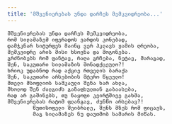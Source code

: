 ```yaml
---
title: 'მშვენიერებას უნდა დარჩეს მემკვიდრეობა...'
---
```


    მშვენიერებას უნდა დარჩეს მემკვიდრეობა,
    რომ სილამაზემ იფერადოს ვარდის კონებად,
    დამჭკნარ სიტურფეს მაინც ვერ ჰკლავს ჟამის ღრეობა,
    მემკვიდრე არის მისი ხსოვნა და მოგონება.
    გრძნობებს რომ ფანტავ, რაღა გრჩება, ნეტავ, მარაგად,
    შენ, საკუთარი სილამაზის მონადქცეულო?!
    ხრიოკ უდაბნოდ რად აქციე რთველის ბარაქა
    შენ, საკუთარი არსებობის მტერო წყეულო!
    მთელი მსოფლიოს სამკაული შენა ხარ ახლა,
    მხოლოდ შენ ძალგიძს გაზაფხულთან გაბაასება,
    რად არ გაშინებს, თუ ნაყოფი კვირტშივე გახმა,
    მშვენიერებას რატომ ფლანგავ, ძუნწო არსებავ?!
            წუთისოფელი შეიბრალე, შენს მზეს რომ ფიცავს,
            მაგ სილამაზეს ნუ დაუთმობ სამარის მიწას.
